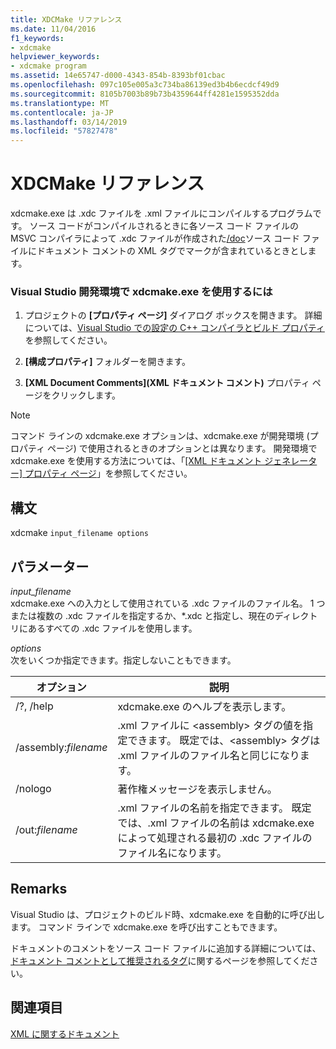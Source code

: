```yaml
---
title: XDCMake リファレンス
ms.date: 11/04/2016
f1_keywords:
- xdcmake
helpviewer_keywords:
- xdcmake program
ms.assetid: 14e65747-d000-4343-854b-8393bf01cbac
ms.openlocfilehash: 097c105e005a3c734ba86139ed3b4b6ecdcf49d9
ms.sourcegitcommit: 8105b7003b89b73b4359644ff4281e1595352dda
ms.translationtype: MT
ms.contentlocale: ja-JP
ms.lasthandoff: 03/14/2019
ms.locfileid: "57827478"
---
```

# <a name="xdcmake-reference"></a>XDCMake リファレンス

xdcmake.exe は .xdc ファイルを .xml ファイルにコンパイルするプログラムです。 ソース コードがコンパイルされるときに各ソース コード ファイルの MSVC コンパイラによって .xdc ファイルが作成された[/doc](doc-process-documentation-comments-c-cpp.md)ソース コード ファイルにドキュメント コメントの XML タグでマークが含まれているときとします。

### <a name="to-use-xdcmakeexe-in-the-visual-studio-development-environment"></a>Visual Studio 開発環境で xdcmake.exe を使用するには

1. プロジェクトの **[プロパティ ページ]** ダイアログ ボックスを開きます。 詳細については、[Visual Studio での設定の C++ コンパイラとビルド プロパティ](../working-with-project-properties.md)を参照してください。

1. **[構成プロパティ]** フォルダーを開きます。

1. **[XML Document Comments]\(XML ドキュメント コメント\)** プロパティ ページをクリックします。

> [!NOTE]
>  コマンド ラインの xdcmake.exe オプションは、xdcmake.exe が開発環境 (プロパティ ページ) で使用されるときのオプションとは異なります。 開発環境で xdcmake.exe を使用する方法については、「[[XML ドキュメント ジェネレーター] プロパティ ページ](xml-document-generator-tool-property-pages.md)」を参照してください。

## <a name="syntax"></a>構文

xdcmake `input_filename options`

## <a name="parameters"></a>パラメーター

*input_filename*<br/>
xdcmake.exe への入力として使用されている .xdc ファイルのファイル名。 1 つまたは複数の .xdc ファイルを指定するか、*.xdc と指定し、現在のディレクトリにあるすべての .xdc ファイルを使用します。

*options*<br/>
次をいくつか指定できます。指定しないこともできます。

|オプション|説明|
|------------|-----------------|
|/?, /help|xdcmake.exe のヘルプを表示します。|
|/assembly:*filename*|.xml ファイルに \<assembly> タグの値を指定できます。  既定では、\<assembly> タグは .xml ファイルのファイル名と同じになります。|
|/nologo|著作権メッセージを表示しません。|
|/out:*filename*|.xml ファイルの名前を指定できます。  既定では、.xml ファイルの名前は xdcmake.exe によって処理される最初の .xdc ファイルのファイル名になります。|

## <a name="remarks"></a>Remarks

Visual Studio は、プロジェクトのビルド時、xdcmake.exe を自動的に呼び出します。 コマンド ラインで xdcmake.exe を呼び出すこともできます。

ドキュメントのコメントをソース コード ファイルに追加する詳細については、[ドキュメント コメントとして推奨されるタグ](recommended-tags-for-documentation-comments-visual-cpp.md)に関するページを参照してください。

## <a name="see-also"></a>関連項目

[XML に関するドキュメント](xml-documentation-visual-cpp.md)
